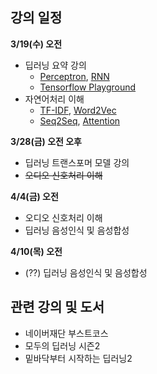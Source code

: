 ## 강의 일정

**3/19(수) 오전**
- 딥러닝 요약 강의
  - [Perceptron](https://wikidocs.net/24958), [RNN](https://wikidocs.net/48558)
  - [Tensorflow Playground](https://playground.tensorflow.org/) 
- 자연어처리 이해
  - [TF-IDF](https://wikidocs.net/31698), [Word2Vec](https://wikidocs.net/22660)
  - [Seq2Seq](https://wikidocs.net/24996), [Attention](https://wikidocs.net/22893)

**3/28(금) 오전 오후**
- 딥러닝 트랜스포머 모델 강의
- ~~오디오 신호처리 이해~~

**4/4(금) 오전**
- 오디오 신호처리 이해
- 딥러닝 음성인식 및 음성합성

**4/10(목) 오전**
- (??) 딥러닝 음성인식 및 음성합성

## 관련 강의 및 도서
- 네이버재단 부스트코스
- 모두의 딥러닝 시즌2
- 밑바닥부터 시작하는 딥러닝2

